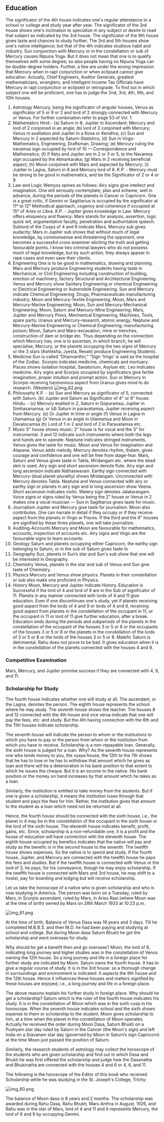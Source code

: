 ## Education
The significator of the 4th house indicates one's regular attendance to a school or college and study year after year.
The significator of the 3rd house shows one's inclination to specialize in any subject or desire to read that subject as indicated by the 3rd house.
The significator of the 9th house gives taste and chances to study further.
The 3rd and 5th houses show one's native intelligence; but that of the 4th indicates studious habit and industry.
Sun conjunction with Mercury or in the constellation or sub of Mercury causes Nipuna Yoga. But it does not mean that one is to qualify themselves with some degree; so also people having no Nipuna Yoga can be double-degree holders.
Further, a few are under the wrong impression that Mercury when in rapt conjunction or when eclipsed cannot give education. Actually, Chief Engineers, Auditor Generals, greatest mathematicians, wranglers, and intelligent Income Tax Officials have Mercury in rapt conjunction or eclipsed or retrograde.
To find out in which subject one will be proficient, one has to judge the 2nd, 3rd, 4th, 9th, and 10th houses.

1. Astrology
Mercury, being the significator of angular houses, Venus as significator of 5 or 9 or 2 and lord of 2 strongly connected with Mercury or Venus. For further combination refer to page 53 of Vol. 1.
2. Mathematics
Hind.- (a) Saturn in 8; Jupiter in Ascendant; Mercury and lord of 2 conjoined in an angle; (b) lord of 2 conjoined with Mercury; Venus in exaltation and Jupiter in a Kona or Kendhra; (c) Sun and Mercury in 2 aspected by Saturn-Statistics; (d) Sun in Virgo-Mathematics, Engineering, Draftsman, Drawing; (e) Mercury ruling the navamsa sign occupied by lord of 10 — Correspondence and Mathematics; (f) If Ketu and Jupiter are in 2 or 3 or 5, to the Navamsa sign occupied by the Atmarkaraka; (g) Mars in 2 receiving beneficial aspect; (h) Moon conjoined with Mars and aspected by Mercury; (i) Jupiter in Lagna, Saturn in 8 and Mercury lord of 8.
K.P. - Mercury must be strong to be good in mathematics, and be the Significator of 2 or 4 or 9.
3. Law and Logic
Wemyss opines as follows: Airy signs give intellect and imagination. One will seriously contemplate, plan and scheme, well in advance, during the periods of the planets in Cancer or Capricorn. One is a great critic, if Gemini or Sagittarius is occupied by the significator at 11° to 12° Methodical approach, cogency and coherence if occupied at 15° of Aries or Libra.
K.P. - Jupiter gives knowledge in Law: Mercury offers eloquency and fluency: Mars stands for analysis, assertion, logic quick wit, argumentative faculty, penetration and authoritative speech. Sublord of the Cusps of 4 and 9 indicate Mars, Mercury sub gives audacity; Mars in Jupiter sub shows that without much of legal knowledge, by commonsense and threatening the opponent, one becomes a successful cross examiner eliciting the truth and getting favourable points. I know two criminal lawyers who do not possess much of legal knowledge, but by such action, they always appear in rape cases and even save their clients.
4. Engineering
One is to be good in mathematics, drawing and planning. Mars and Mercury produce Engineering students having taste in Mechanical, or Civil Engineering including construction of building, erection of machinery, factory Structural and Architectural Engineering. Venus and Mercury show Sanitary Engineering or chemical Engineering or Electrical Engineering or Automobile Engineering. Sun and Mercury indicate Chemical Engineering; Drugs; Pharmaceuticals manufacturing industry; Moon and Mercury-Textile Engineering; Moon, Mars and Mercury-Marine Engineering; Moon, Sun and Mercury-Mechanical Engineering; Moon, Saturn and Mercury-Mine Engineering; Mars, Jupiter and Mercury Press, Mechanical Engineering, Machines, Tools, spare parts; Uranus and Mercury-research, atomic energy; Neptune and Mercury-Marine Engineering or Chemical Engineering; manufacturing poison; Moon, Saturn and Mars-excavation, mine or trenches, construction of dam or bridge etc. Thus depending on the connection which Mercury has, one is to ascertain, in which branch, he will specialise, Mercury, or the planets occupying the two signs of Mercury or the 3 stars (Ashlesha, Jyesta, Revati) produce Engineering Students.
5. Medicine
Sun is called “Dhanvanthri,” “Sign ‘Virgo’ is said as the hospital of the Zodiac. Scorpio indicates medicine, chemicals and mortuary. Pisces shows isolation hospital, Sanatorium, Asylum etc. Leo indicates medicine. Airy signs and Scorpio occupied by significators give fertile imagination, proper intuition and prompt action. Sun or Mercury in Scorpio receiving harmonious aspect from Uranus gives mind to do research. (Western)
![img_62.png](img_62.png)
6. Philosophy
K.P. - (a) Sun and Mercury as significator of 5, connected with Saturn. (b) Jupiter and Saturn as Significator of 4" or 9" house.
Hindu. - (c) Mercury exalted in 2, Saturn in Gopuramsa; Jupiter in Simhasanamsa, or (d) Saturn in paravatamsa, Jupiter receiving aspect from Mercury. (e) Or Jupiter in trine or angle (f) Venus in Lagna in Utamamsa (g) Or Venus in an angle in Utamamsa and Moon in Devalocamsa (h) Lord of 1 in 2 and lord of 2 in Paravatamsa etc.
7. Music
5" house shows music: 2" house is for vocal and the 3” for instrumental. 3 and 12 indicate such instruments where both the legs and hands are to operate. Neptune indicates stringed instruments. Venus gives the taste for music. Moon and Venus for imagination and Alapana. Venus adds melody, Mercury denotes rhythm, thalam, gives courage and confidence and one will be free from stage-fear. Mars, Saturn and Venus gives taste in Tabla, Mridangam etc. where the dead skin is used. Airy sign and short ascension denote flute. Airy sign and long ascension indicate Nathaswaram. Earthy sign connected with Mercury-(dual planet-plurality) shows Mridangam. Unconnected with Mercury denotes Tabla. Neptune and Venus connected with airy or earthy sign or planets in airy sign and in long ascension show Veena. Short ascension indicates violin. Watery sign denotes Jalatarangam. Voice signs or signs ruled by Venus being the 2" house or Venus in 2 makes one a vocal musician — Sun in Sagittarius gives taste for music.
8. Journalism
Jupiter and Mercury give taste for journalism. Moon also contributes. One can narrate in detail if they occupy or if they receive aspect from the planets in Virgo or Pisces. If the third and the 9" houses are signified by these three planets, one will take journalism.
9. Auditing-Accounts
Mercury and Moon are favourable for mathematics, accounts, inspection of accounts etc. Airy signs and Virgo are the favourable signs to learn accounts.
10. Geology
Saturn and planets occupying either Capricorn, the earthy sign belonging to Saturn, or in the sub of Saturn gives taste to
11. Geography
Sun, planets in Sun’s star and Sun's sub show that one will be interested in Geography.
12. Chemistry
Venus, planets in the star and sub of Venus and Sun give taste of Chemistry.
13. Physics
Mercury and Venus show physics. Planets in their constellation or sub also make one proficient in Physics.
14. History
Moon, Mercury and Jupiter indicate History.
Education is Successful if the lord of 4 and lord of 9 are in the Sub of significator of 11. Planets in any manner connected with lords of 4 and 11 give education. Even if one discontinues one's study, yet if planets receiving good aspect from the lords of 4 and 9 or lords of 4 and 9, receiving good aspect from planets in the constellation of the occupant in 11, or the occupant in 11 or lord of 11 give further education, after a break.
Education ends during the periods and subperiods of the planets in the constellation of the occupant of the houses 3 or 5 or 8 or the occupants of the houses 3 or 5 or 8 or the planets in the constellation of the lords of 3 or 5 or 8 or the lords of the houses 3 or 5 or 8. Malefic Saturn is detrimental. Rahu does not prove to be bad. It gives education when it is in the constellation of the planets connected with the houses 4 and 9.
### Competitive Examination

Mars, Mercury, and Jupiter promise success if they are connected with 4, 9, and 11.
### Scholarship for Study
The fourth house indicates whether one will study at all. The ascendant, or the Lagna, denotes the person. The eighth house represents the school where he may study. The seventh house shows the teacher. The houses 8 and 12 connected with the 4th house and vice versa indicate that one will pay the fees, etc. and study. But the 4th having connection with the 6th and the 11th houses indicate scholarship.

The seventh house will indicate the person to whom or the institutions to which you have to pay or the person from whom or the institution from which you have to receive. Scholarship is a non-repayable loan. Generally, the sixth house is judged for a loan. Why? As the seventh house represents one who lends money to you, the vyaya house, the 12th to the 7th shows that he has to lose or he has to withdraw that amount which he gives as loan and there will be a deterioration in his bank position to that extent to which he issues the cheque. But it is an income to the native. His bank position or the money on hand increases by that amount which he takes as a loan.

Similarly, the institution is entitled to take money from the students. But if one is given a scholarship, it means the institution loses through that student and pays the fees for him. Rather, the institution gives that amount to the student as a loan which need not be returned at all.

Hence, the fourth house should be connected with the sixth house, i.e., the planet in 4 may be in the constellation of the occupant in the sixth house or the lord of the sixth house. The eleventh house indicates benefit, profit, gains, etc. Since, scholarship is a non-refundable one, it is a profit and the house of education will have connection with the eleventh house. The eighth house occupied by benefics indicates that the native will pay and study as the benefic is in the second house to the seventh. The twelfth house shows expenses. So the native is to spend and study. If the fourth house, Jupiter, and Mercury are connected with the twelfth house he pays the fees and studies. But if the twelfth house is connected with Venus or the lord of 3, he pays, for his conveyance, though he may enjoy scholarship. If the twelfth house is connected with Mars and 3rd house, he may shift to a hostel, pay for boarding and lodging but will receive scholarship.

Let us take the horoscope of a native who is given scholarship and who is now studying in America. The person was born on a Tuesday, ruled by Mars, in Scorpio ascendant, ruled by Mars, in Aries Rasi (where Moon was at the time of birth) owned by Mars on 28th March 1933 at 10:23 p.m. 

![img_61.png](img_61.png)

At the time of birth, Balance of Venus Dasa was 19 years and 3 days. Till he completed M.B.B.S. and then M.D. he had been paying and studying at school and college. But during Moon dasa Saturn Bhukti he got the scholarship and went overseas for study.

Why should he get a benefit then and go overseas? Moon, the lord of 9, indicating long journey and higher studies was in the constellation of Venus owning the 12th house. So a long journey and life in a foreign place for further study are indicated by Moon. Saturn owns the fourth house. It has to give a regular course of study. It is in the 3rd house: so a thorough change in surroundings and environment is indicated. It aspects the 9th house and the 12th house. Hence it influences these houses and matters signified by these houses are enjoyed, i.e., a long journey and life in a foreign place.

The above reasons explain his further study in foreign place. Why should he get a scholarship? Saturn which is the ruler of the fourth house indicates his study. It is in the constellation of Moon which was in the sixth cusp in his horoscope. When the seventh house indicates school and the sixth shows expense to them or scholarship to the student. Moon gives scholarship to him, at a time when the planet in the constellation of Moon operates. Actually he received the order during Moon Dasa, Saturn Bhukti on a Pushyam star day ruled by Saturn in the Cancer (the Moon's sign) and left India on a Sravanam star day (governed by Moon in Saturn’s sign Capricorn) at the time Moon just passed the position of Saturn.

Similarly, the research students of astrology may collect the horoscope of the students who are given scholarship and find out in which Dasa and Bhukti he was first offered the scholarship and judge how the Dasanatha and Bhukinatha are connected with the houses 4 and 6 or 4, 6, and 11.

The following is the horoscope of the Editor of this book who received Scholarship while he was studying in the St. Joseph's College, Trichy: 

![img_60.png](img_60.png)

The balance of Moon dasa is 8 years and 2 months. The scholarship was awarded during Rahu Dasa, Rahu Bhukti, Mars Anthra in August, 1926, and Rahu was in the star of Mars, lord of 4 and 11 and it represents Mercury, the lord of 6 and 9 by occupying Gemini.